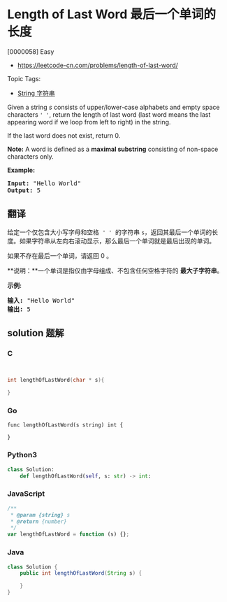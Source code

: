 # Length of Last Word 最后一个单词的长度

[0000058] Easy

- https://leetcode-cn.com/problems/length-of-last-word/

Topic Tags:

- [String 字符串](https://leetcode-cn.com/tag/string/)

Given a string _s_ consists of upper/lower-case alphabets and empty space characters `' '`, return the length of last word (last word means the last appearing word if we loop from left to right) in the string.

If the last word does not exist, return 0.

**Note:** A word is defined as a **maximal substring** consisting of non-space characters only.

**Example:**

<pre><b>Input:</b> "Hello World"
<b>Output:</b> 5
</pre>

## 翻译

给定一个仅包含大小写字母和空格  `' '`  的字符串 `s`，返回其最后一个单词的长度。如果字符串从左向右滚动显示，那么最后一个单词就是最后出现的单词。

如果不存在最后一个单词，请返回 0 。

**说明：**一个单词是指仅由字母组成、不包含任何空格字符的 **最大子字符串**。

**示例:**

<pre><strong>输入:</strong> "Hello World"
<strong>输出:</strong> 5
</pre>

## solution 题解

### C

```c


int lengthOfLastWord(char * s){

}


```

### Go

```golang
func lengthOfLastWord(s string) int {

}
```

### Python3

```python
class Solution:
    def lengthOfLastWord(self, s: str) -> int:
```

### JavaScript

```javascript
/**
 * @param {string} s
 * @return {number}
 */
var lengthOfLastWord = function (s) {};
```

### Java

```java
class Solution {
    public int lengthOfLastWord(String s) {

    }
}
```
